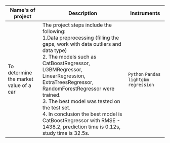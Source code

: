 | Name's of project                      | Description                                                                                                                                                                                                                                                                                                                                                                                                                                        | Instruments                                  |
|----------------------------------------|----------------------------------------------------------------------------------------------------------------------------------------------------------------------------------------------------------------------------------------------------------------------------------------------------------------------------------------------------------------------------------------------------------------------------------------------------|----------------------------------------------|
| To determine the market value of a car | The project steps include the following:<br/> 1.Data preprocessing (filling the gaps, work with data outliers and data type)<br/>2. The models such as CatBoostRegressor, LGBMRegressor, LinearRegression, ExtraTreesRegressor, RandomForestRegressor were trained.<br/>3. The best model was tested on the test set.<br/>4. In conclusion the best model is CatBoostRegressor with RMSE - 1438.2, prediction time is  0.12s, study time is 32.5s. | `Python` `Pandas` `lightgbm` `regression`    |                                                                                                                                                                                                              |                                                 |